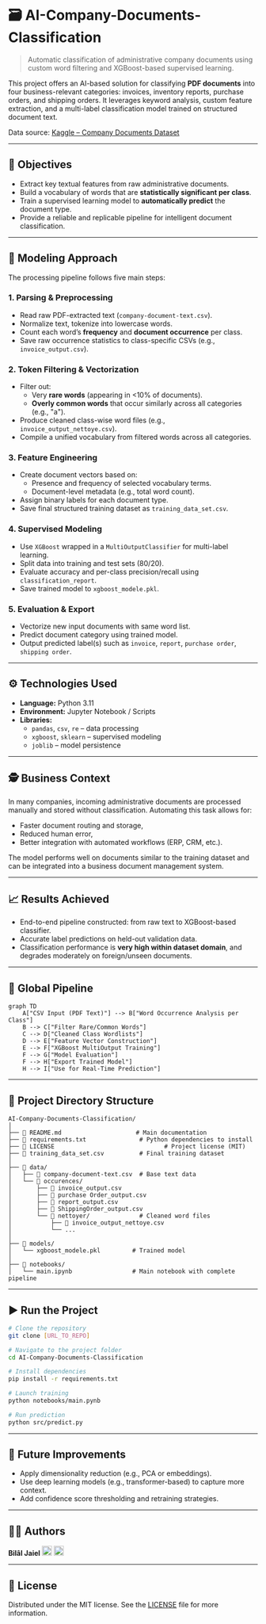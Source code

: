 # 🗃️ AI-Company-Documents-Classification

> Automatic classification of administrative company documents using custom word filtering and XGBoost-based supervised learning.

This project offers an AI-based solution for classifying **PDF documents** into four business-relevant categories: invoices, inventory reports, purchase orders, and shipping orders. It leverages keyword analysis, custom feature extraction, and a multi-label classification model trained on structured document text.

Data source: [Kaggle – Company Documents Dataset](https://www.kaggle.com/datasets/ayoubcherguelaine/company-documents-dataset)

---

## 📌 Objectives

- Extract key textual features from raw administrative documents.
- Build a vocabulary of words that are **statistically significant per class**.
- Train a supervised learning model to **automatically predict** the document type.
- Provide a reliable and replicable pipeline for intelligent document classification.

---

## 🧠 Modeling Approach

The processing pipeline follows five main steps:

### 1. Parsing & Preprocessing
- Read raw PDF-extracted text (`company-document-text.csv`).
- Normalize text, tokenize into lowercase words.
- Count each word’s **frequency** and **document occurrence** per class.
- Save raw occurrence statistics to class-specific CSVs (e.g., `invoice_output.csv`).

### 2. Token Filtering & Vectorization
- Filter out:
  - Very **rare words** (appearing in <10% of documents).
  - **Overly common words** that occur similarly across all categories (e.g., "a").
- Produce cleaned class-wise word files (e.g., `invoice_output_nettoye.csv`).
- Compile a unified vocabulary from filtered words across all categories.

### 3. Feature Engineering
- Create document vectors based on:
  - Presence and frequency of selected vocabulary terms.
  - Document-level metadata (e.g., total word count).
- Assign binary labels for each document type.
- Save final structured training dataset as `training_data_set.csv`.

### 4. Supervised Modeling
- Use `XGBoost` wrapped in a `MultiOutputClassifier` for multi-label learning.
- Split data into training and test sets (80/20).
- Evaluate accuracy and per-class precision/recall using `classification_report`.
- Save trained model to `xgboost_modele.pkl`.

### 5. Evaluation & Export
- Vectorize new input documents with same word list.
- Predict document category using trained model.
- Output predicted label(s) such as `invoice`, `report`, `purchase order`, `shipping order`.

---

## ⚙️ Technologies Used

- **Language:** Python 3.11
- **Environment:** Jupyter Notebook / Scripts
- **Libraries:**
  - `pandas`, `csv`, `re` – data processing
  - `xgboost`, `sklearn` – supervised modeling
  - `joblib` – model persistence

---

## 🕵️ Business Context

In many companies, incoming administrative documents are processed manually and stored without classification. Automating this task allows for:

- Faster document routing and storage,
- Reduced human error,
- Better integration with automated workflows (ERP, CRM, etc.).

The model performs well on documents similar to the training dataset and can be integrated into a business document management system.

---

## 📈 Results Achieved

- End-to-end pipeline constructed: from raw text to XGBoost-based classifier.
- Accurate label predictions on held-out validation data.
- Classification performance is **very high within dataset domain**, and degrades moderately on foreign/unseen documents.

---

## 🔄 Global Pipeline

```mermaid
graph TD
    A["CSV Input (PDF Text)"] --> B["Word Occurrence Analysis per Class"]
    B --> C["Filter Rare/Common Words"]
    C --> D["Cleaned Class Wordlists"]
    D --> E["Feature Vector Construction"]
    E --> F["XGBoost MultiOutput Training"]
    F --> G["Model Evaluation"]
    F --> H["Export Trained Model"]
    H --> I["Use for Real-Time Prediction"]
```

---

## 📂 Project Directory Structure

```plaintext
AI-Company-Documents-Classification/
│
├── 📄 README.md                     # Main documentation
├── 📄 requirements.txt               # Python dependencies to install
├── 📄 LICENSE                               # Project license (MIT)
├── 📄 training_data_set.csv          # Final training dataset
│
├── 📁 data/
│   ├── 📄 company-document-text.csv  # Base text data
│   └── 📁 occurences/
│       ├── 📄 invoice_output.csv
│       ├── 📄 purchase Order_output.csv
│       ├── 📄 report_output.csv
│       ├── 📄 ShippingOrder_output.csv
│       └── 📁 nettoyer/              # Cleaned word files
│           ├── 📄 invoice_output_nettoye.csv
│           └── ...
│
├── 📁 models/
│   └── xgboost_modele.pkl         # Trained model
│
├── 📁 notebooks/
│   └── main.ipynb                 # Main notebook with complete pipeline
```

---

## ▶️ Run the Project

```bash
# Clone the repository
git clone [URL_TO_REPO]

# Navigate to the project folder
cd AI-Company-Documents-Classification

# Install dependencies
pip install -r requirements.txt

# Launch training
python notebooks/main.pynb

# Run prediction
python src/predict.py
```

---

## 🔧 Future Improvements

- Apply dimensionality reduction (e.g., PCA or embeddings).
- Use deep learning models (e.g., transformer-based) to capture more context.
- Add confidence score thresholding and retraining strategies.

---

## 👨‍💻 Authors


**Bilâl Jaiel** [<img src="https://img.shields.io/badge/LinkedIn-0A66C2?style=flat&logo=linkedin&logoColor=white" height="20">](https://www.linkedin.com/in/bilal-jaiel/) [<img src="https://img.shields.io/badge/GitHub-181717?style=flat&logo=github&logoColor=white" height="20">](https://github.com/bilal-jaiel)

---

## 📄 License

Distributed under the MIT license. See the [LICENSE](LICENSE) file for more information.


